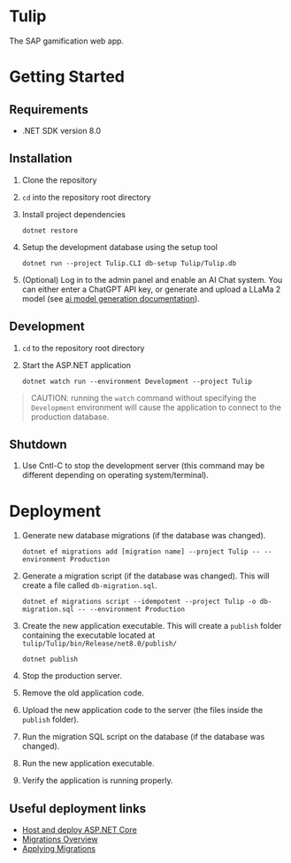 # Tulip
The SAP gamification web app.

# Getting Started
## Requirements
- .NET SDK version 8.0

## Installation
1. Clone the repository 
2. `cd` into the repository root directory
3. Install project dependencies

       dotnet restore

4. Setup the development database using the setup tool 

       dotnet run --project Tulip.CLI db-setup Tulip/Tulip.db

5. (Optional) Log in to the admin panel and enable an AI Chat
system. You can either enter a ChatGPT API key, or generate and
upload a LLaMa 2 model (see [ai model generation documentation](Tulip/Hubs/Generating%20an%20AI%20model.md)).

## Development
1. `cd` to the repository root directory
2. Start the ASP.NET application
       
       dotnet watch run --environment Development --project Tulip

> CAUTION: running the `watch` command without specifying the `Development` environment
> will cause the application to connect to the production database.

## Shutdown
1. Use Cntl-C to stop the development server 
   (this command may be different depending on
   operating system/terminal).

# Deployment
1. Generate new database migrations (if the database was changed).

       dotnet ef migrations add [migration name] --project Tulip -- --environment Production

2. Generate a migration script (if the database was changed). This will create a file called `db-migration.sql`.

       dotnet ef migrations script --idempotent --project Tulip -o db-migration.sql -- --environment Production

3. Create the new application executable. This will create a `publish` folder containing the executable located at `tulip/Tulip/bin/Release/net8.0/publish/`

       dotnet publish 

4. Stop the production server.
5. Remove the old application code.
6. Upload the new application code to the server (the files inside the `publish` folder).
7. Run the migration SQL script on the database (if the database was changed).
8. Run the new application executable.
9. Verify the application is running properly.

## Useful deployment links

- [Host and deploy ASP.NET Core](https://learn.microsoft.com/en-us/aspnet/core/host-and-deploy/?view=aspnetcore-8.0)
- [Migrations Overview](https://learn.microsoft.com/en-us/ef/core/managing-schemas/migrations/?tabs=dotnet-core-cli)
- [Applying Migrations](https://learn.microsoft.com/en-us/ef/core/managing-schemas/migrations/applying?tabs=dotnet-core-cli)
